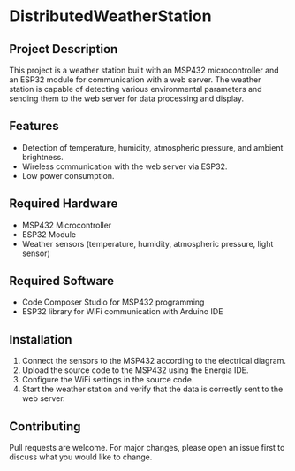 # DistributedWeatherStation

## Project Description

This project is a weather station built with an MSP432 microcontroller and an ESP32 module for communication with a web server. The weather station is capable of detecting various environmental parameters and sending them to the web server for data processing and display.

## Features

- Detection of temperature, humidity, atmospheric pressure, and ambient brightness.
- Wireless communication with the web server via ESP32.
- Low power consumption.

## Required Hardware

- MSP432 Microcontroller
- ESP32 Module
- Weather sensors (temperature, humidity, atmospheric pressure, light sensor)

## Required Software

- Code Composer Studio for MSP432 programming
- ESP32 library for WiFi communication with Arduino IDE

## Installation

1. Connect the sensors to the MSP432 according to the electrical diagram.
2. Upload the source code to the MSP432 using the Energia IDE.
3. Configure the WiFi settings in the source code.
4. Start the weather station and verify that the data is correctly sent to the web server.

## Contributing

Pull requests are welcome. For major changes, please open an issue first to discuss what you would like to change.
